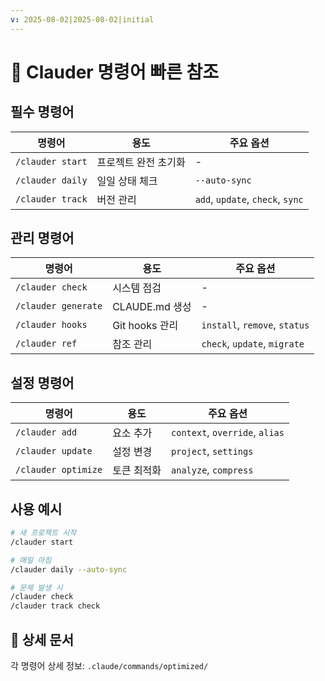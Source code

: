 ```yaml
---
v: 2025-08-02|2025-08-02|initial
---
```


# 🚀 Clauder 명령어 빠른 참조

## 필수 명령어
| 명령어 | 용도 | 주요 옵션 |
|--------|------|-----------|
| `/clauder start` | 프로젝트 완전 초기화 | - |
| `/clauder daily` | 일일 상태 체크 | `--auto-sync` |
| `/clauder track` | 버전 관리 | `add`, `update`, `check`, `sync` |

## 관리 명령어
| 명령어 | 용도 | 주요 옵션 |
|--------|------|-----------|
| `/clauder check` | 시스템 점검 | - |
| `/clauder generate` | CLAUDE.md 생성 | - |
| `/clauder hooks` | Git hooks 관리 | `install`, `remove`, `status` |
| `/clauder ref` | 참조 관리 | `check`, `update`, `migrate` |

## 설정 명령어
| 명령어 | 용도 | 주요 옵션 |
|--------|------|-----------|
| `/clauder add` | 요소 추가 | `context`, `override`, `alias` |
| `/clauder update` | 설정 변경 | `project`, `settings` |
| `/clauder optimize` | 토큰 최적화 | `analyze`, `compress` |

## 사용 예시
```bash
# 새 프로젝트 시작
/clauder start

# 매일 아침
/clauder daily --auto-sync

# 문제 발생 시
/clauder check
/clauder track check
```

## 🔗 상세 문서
각 명령어 상세 정보: `.claude/commands/optimized/`